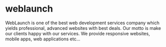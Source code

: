 # weblaunch
WebLaunch is one of the best web development services company which yields professional, advanced websites with best deals. Our motto is make our clients happy with our services. We provide responsive websites, mobile apps, web applications etc...
